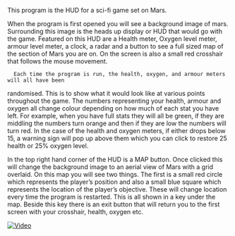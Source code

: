 This program is the HUD for a sci-fi game set on Mars.

  When the program is first opened you will see a background image of mars. Surrounding this 
image is the heads up display or HUD that would go with the game. Featured on this HUD 
are a Health meter, Oxygen level meter, armour level meter, a clock, a radar and a button to 
see a full sized map of the section of Mars you are on. On the screen is also a small red 
crosshair that follows the mouse movement.

	  Each time the program is run, the health, oxygen, and armour meters will all have been 
randomised. This is to show what it would look like at various points throughout the 
game. The numbers representing your health, armour and oxygen all change colour 
depending on how much of each stat you have left. For example, when you have full stats 
they will all be green, if they are middling the numbers turn orange and then if they are low 
the numbers will turn red. In the case of the health and oxygen meters, if either drops below 
15, a warning sign will pop up above them which you can click to restore 25 health or 25% oxygen level.

  In the top right hand corner of the HUD is a MAP button. Once clicked this will 
  change the background image to an aerial view of Mars with a grid overlaid. On this map you 
  will see two things. The first is a small red circle which represents the player’s position and 
  also a small blue square which represents the location of the player’s objective. These will 
  change location every time the program is restarted.  This is all shown in a key under the 
  map. Beside this key there is an exit button that will return you to the first screen with your 
  crosshair, health, oxygen etc.
  

[![Video](http://img.youtube.com/vi/watch?v=hZA7-8_dFRY/0.jpg)](http://www.youtube.com/watch?v=hZA7-8_dFRYE)





